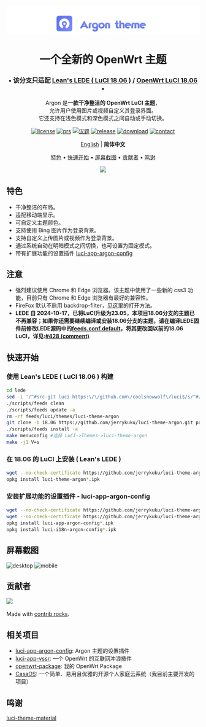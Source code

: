 <!-- markdownlint-configure-file {
  "MD013": {
    "code_blocks": false,
    "tables": false,
    "line_length":200
  },
  "MD033": false,
  "MD041": false
} -->

[license]: /LICENSE
[license-badge]: https://img.shields.io/github/license/jerrykuku/luci-theme-argon?style=flat-square&a=1
[prs]: https://github.com/jerrykuku/luci-theme-argon/pulls
[prs-badge]: https://img.shields.io/badge/PRs-welcome-brightgreen.svg?style=flat-square
[issues]: https://github.com/jerrykuku/luci-theme-argon/issues/new
[issues-badge]: https://img.shields.io/badge/Issues-welcome-brightgreen.svg?style=flat-square
[release]: https://github.com/jerrykuku/luci-theme-argon/releases
[release-badge]: https://img.shields.io/badge/release-v1.8.4-blue.svg?
[download]: https://github.com/jerrykuku/luci-theme-argon/releases
[download-badge]: https://img.shields.io/github/downloads/jerrykuku/luci-theme-argon/total?style=flat-square
[contact]: https://t.me/jerryk6
[contact-badge]: https://img.shields.io/badge/Contact-telegram-blue?style=flat-square
[en-us-link]: /README.md
[zh-cn-link]: /README_ZH.md
[en-us-release-log]: /RELEASE.md
[zh-cn-release-log]: /RELEASE_ZH.md
[config-link]: https://github.com/jerrykuku/luci-app-argon-config/releases
[lede]: https://github.com/coolsnowwolf/lede
[official-luci-18.06]: https://github.com/openwrt/luci/tree/openwrt-18.06
[immortalwrt]: https://github.com/immortalwrt/immortalwrt

<div align="center">
<img src="https://raw.githubusercontent.com/jerrykuku/staff/master/argon_title4.svg">

# 一个全新的 OpenWrt 主题
### • 该分支只适配 [Lean's LEDE ( LuCI 18.06 )][lede] / [OpenWrt LuCI 18.06][official-luci-18.06] •
  
Argon 是**一款干净整洁的 OpenWrt LuCI 主题**，  
允许用户使用图片或视频自定义其登录界面。  
它还支持在浅色模式和深色模式之间自动或手动切换。

[![license][license-badge]][license]
[![prs][prs-badge]][prs]
[![议题][issues-badge]][issues]
[![release][release-badge]][release]
[![download][download-badge]][download]
[![contact][contact-badge]][contact]

[English][en-us-link] |
**简体中文**

[特色](#特色) •
[快速开始](#快速开始) •
[屏幕截图](#屏幕截图) •
[贡献者](#贡献者) •
[鸣谢](#鸣谢)

<img src="https://raw.githubusercontent.com/jerrykuku/staff/master/argon2.gif">
</div>

## 特色

- 干净整洁的布局。
- 适配移动端显示。
- 可自定义主题颜色。
- 支持使用 Bing 图片作为登录背景。
- 支持自定义上传图片或视频作为登录背景。
- 通过系统自动在明暗模式之间切换，也可设置为固定模式。
- 带有扩展功能的设置插件 [luci-app-argon-config][config-link]

## 注意

- 强烈建议使用 Chrome 和 Edge 浏览器。该主题中使用了一些新的 css3 功能，目前只有 Chrome 和 Edge 浏览器有最好的兼容性。
- FireFox 默认不启用 backdrop-filter，[见这里](https://developer.mozilla.org/zh-CN/docs/Web/CSS/backdrop-filter)的打开方法。
- __LEDE 自 2024-10-17，已将LuCI升级为23.05，本项目18.06分支的主题已不再兼容；如果你还需要继续编译或安装18.06分支的主题，请在编译LEDE固件前修改LEDE源码中的[feeds.conf.default](https://github.com/coolsnowwolf/lede/blob/master/feeds.conf.default)，将其更改回以前的18.06 LuCI，详见:[#428 (comment)](https://github.com/jerrykuku/luci-theme-argon/issues/428#issuecomment-2425167489)__

## 快速开始

### 使用 Lean's LEDE ( LuCI 18.06 ) 构建

```bash
cd lede
sed -i '/^#src-git luci https:\/\/github.com\/coolsnowwolf\/luci$/s/^#//' feeds.conf.default && sed -i '/^src-git luci https:\/\/github.com\/coolsnowwolf\/luci\.git;openwrt-23\.05$/s/^/#/' feeds.conf.default
./scripts/feeds clean
./scripts/feeds update -a
rm -rf feeds/luci/themes/luci-theme-argon
git clone -b 18.06 https://github.com/jerrykuku/luci-theme-argon.git package/downloads/luci-theme-argon
./scripts/feeds install -a
make menuconfig #选择 LuCI->Themes->luci-theme-argon
make -j1 V=s
```

### 在 18.06 的 LuCI 上安装 ( Lean's LEDE )

```bash
wget --no-check-certificate https://github.com/jerrykuku/luci-theme-argon/releases/download/v1.8.4/luci-theme-argon_1.8.4-20241221_all.ipk
opkg install luci-theme-argon*.ipk
```

### 安装扩展功能的设置插件 - luci-app-argon-config  

```bash
wget --no-check-certificate https://github.com/jerrykuku/luci-theme-argon/releases/download/v1.8.3/luci-app-argon-config_0.9-20220424_all.ipk
wget --no-check-certificate https://github.com/jerrykuku/luci-theme-argon/releases/download/v1.8.3/luci-i18n-argon-config-zh-cn_0.9-20220424_all.ipk
opkg install luci-app-argon-config*.ipk
opkg install luci-i18n-argon-config*.ipk
```

## 屏幕截图

![desktop](/Screenshots/screenshot_pc.jpg)
![mobile](/Screenshots/screenshot_phone.jpg)

## 贡献者

<a href="https://github.com/jerrykuku/luci-theme-argon/graphs/contributors">
  <img src="https://contrib.rocks/image?repo=jerrykuku/luci-theme-argon" />
</a>

Made with [contrib.rocks](https://contrib.rocks).

## 相关项目

- [luci-app-argon-config](https://github.com/jerrykuku/luci-app-argon-config): Argon 主题的设置插件
- [luci-app-vssr](https://github.com/jerrykuku/luci-app-vssr): 一个 OpenWrt 的互联网冲浪插件
- [openwrt-package](https://github.com/jerrykuku/openwrt-package): 我的 OpenWrt Package
- [CasaOS](https://github.com/IceWhaleTech/CasaOS): 一个简单、易用且优雅的开源个人家庭云系统（我目前主要开发的项目）

## 鸣谢

[luci-theme-material](https://github.com/LuttyYang/luci-theme-material/)
